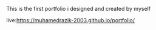 This is the first portfolio i designed and created by myself

live:https://muhamedrazik-2003.github.io/portfolio/
